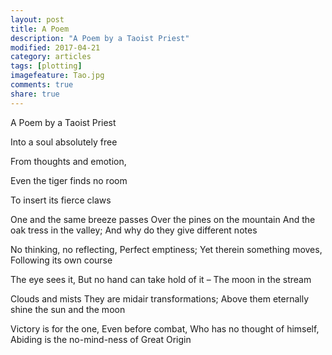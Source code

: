 ```yaml
---
layout: post
title: A Poem 
description: "A Poem by a Taoist Priest"
modified: 2017-04-21
category: articles
tags: [plotting]
imagefeature: Tao.jpg
comments: true
share: true
---
```

A Poem by a Taoist Priest

Into a soul absolutely free

From thoughts and emotion,

Even the tiger finds no room

To insert its fierce claws

One and the same breeze passes
Over the pines on the mountain
And the oak tress in the valley;
And why do they give different notes

No thinking, no reflecting,
Perfect emptiness;
Yet therein something moves,
Following its own course

The eye sees it,
But no hand can take hold of it –
The moon in the stream

Clouds and mists
They are midair transformations;
Above them eternally shine the sun and the moon
 
Victory is for the one,
Even before combat,
Who has no thought of himself,
Abiding is the no-mind-ness of Great Origin
